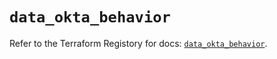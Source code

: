 # `data_okta_behavior`

Refer to the Terraform Registory for docs: [`data_okta_behavior`](https://www.terraform.io/docs/providers/okta/d/behavior).
